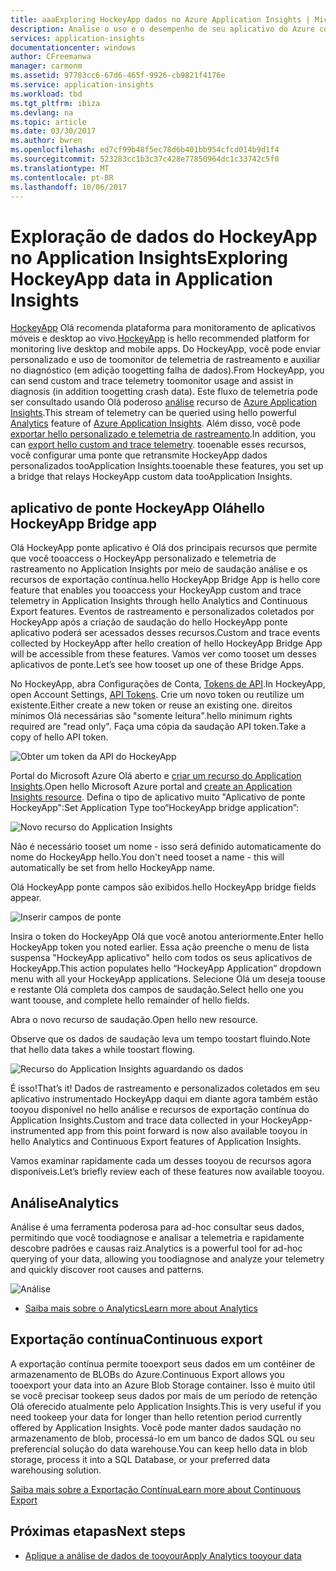 ```yaml
---
title: aaaExploring HockeyApp dados no Azure Application Insights | Microsoft Docs
description: Analise o uso e o desempenho de seu aplicativo do Azure com o Application Insights.
services: application-insights
documentationcenter: windows
author: CFreemanwa
manager: carmonm
ms.assetid: 97783cc6-67d6-465f-9926-cb9821f4176e
ms.service: application-insights
ms.workload: tbd
ms.tgt_pltfrm: ibiza
ms.devlang: na
ms.topic: article
ms.date: 03/30/2017
ms.author: bwren
ms.openlocfilehash: ed7cf99b48f5ec78d6b401bb954cfcd014b9d1f4
ms.sourcegitcommit: 523283cc1b3c37c428e77850964dc1c33742c5f0
ms.translationtype: MT
ms.contentlocale: pt-BR
ms.lasthandoff: 10/06/2017
---
```

# <a name="exploring-hockeyapp-data-in-application-insights"></a><span data-ttu-id="d6a20-103">Exploração de dados do HockeyApp no Application Insights</span><span class="sxs-lookup"><span data-stu-id="d6a20-103">Exploring HockeyApp data in Application Insights</span></span>
<span data-ttu-id="d6a20-104">[HockeyApp](https://azure.microsoft.com/services/hockeyapp/) Olá recomenda plataforma para monitoramento de aplicativos móveis e desktop ao vivo.</span><span class="sxs-lookup"><span data-stu-id="d6a20-104">[HockeyApp](https://azure.microsoft.com/services/hockeyapp/) is hello recommended platform for monitoring live desktop and mobile apps.</span></span> <span data-ttu-id="d6a20-105">Do HockeyApp, você pode enviar personalizado e uso de toomonitor de telemetria de rastreamento e auxiliar no diagnóstico (em adição toogetting falha de dados).</span><span class="sxs-lookup"><span data-stu-id="d6a20-105">From HockeyApp, you can send custom and trace telemetry toomonitor usage and assist in diagnosis (in addition toogetting crash data).</span></span> <span data-ttu-id="d6a20-106">Este fluxo de telemetria pode ser consultado usando Olá poderoso [análise](app-insights-analytics.md) recurso de [Azure Application Insights](app-insights-overview.md).</span><span class="sxs-lookup"><span data-stu-id="d6a20-106">This stream of telemetry can be queried using hello powerful [Analytics](app-insights-analytics.md) feature of [Azure Application Insights](app-insights-overview.md).</span></span> <span data-ttu-id="d6a20-107">Além disso, você pode [exportar hello personalizado e telemetria de rastreamento](app-insights-export-telemetry.md).</span><span class="sxs-lookup"><span data-stu-id="d6a20-107">In addition, you can [export hello custom and trace telemetry](app-insights-export-telemetry.md).</span></span> <span data-ttu-id="d6a20-108">tooenable esses recursos, você configurar uma ponte que retransmite HockeyApp dados personalizados tooApplication Insights.</span><span class="sxs-lookup"><span data-stu-id="d6a20-108">tooenable these features, you set up a bridge that relays HockeyApp custom data tooApplication Insights.</span></span>

## <a name="hello-hockeyapp-bridge-app"></a><span data-ttu-id="d6a20-109">aplicativo de ponte HockeyApp Olá</span><span class="sxs-lookup"><span data-stu-id="d6a20-109">hello HockeyApp Bridge app</span></span>
<span data-ttu-id="d6a20-110">Olá HockeyApp ponte aplicativo é Olá dos principais recursos que permite que você tooaccess o HockeyApp personalizado e telemetria de rastreamento no Application Insights por meio de saudação análise e os recursos de exportação contínua.</span><span class="sxs-lookup"><span data-stu-id="d6a20-110">hello HockeyApp Bridge App is hello core feature that enables you tooaccess your HockeyApp custom and trace telemetry in Application Insights through hello Analytics and Continuous Export features.</span></span> <span data-ttu-id="d6a20-111">Eventos de rastreamento e personalizados coletados por HockeyApp após a criação de saudação do hello HockeyApp ponte aplicativo poderá ser acessados desses recursos.</span><span class="sxs-lookup"><span data-stu-id="d6a20-111">Custom and trace events collected by HockeyApp after hello creation of hello HockeyApp Bridge App will be accessible from these features.</span></span> <span data-ttu-id="d6a20-112">Vamos ver como tooset um desses aplicativos de ponte.</span><span class="sxs-lookup"><span data-stu-id="d6a20-112">Let’s see how tooset up one of these Bridge Apps.</span></span>

<span data-ttu-id="d6a20-113">No HockeyApp, abra Configurações de Conta, [Tokens de API](https://rink.hockeyapp.net/manage/auth_tokens).</span><span class="sxs-lookup"><span data-stu-id="d6a20-113">In HockeyApp, open Account Settings, [API Tokens](https://rink.hockeyapp.net/manage/auth_tokens).</span></span> <span data-ttu-id="d6a20-114">Crie um novo token ou reutilize um existente.</span><span class="sxs-lookup"><span data-stu-id="d6a20-114">Either create a new token or reuse an existing one.</span></span> <span data-ttu-id="d6a20-115">direitos mínimos Olá necessárias são "somente leitura".</span><span class="sxs-lookup"><span data-stu-id="d6a20-115">hello minimum rights required are "read only".</span></span> <span data-ttu-id="d6a20-116">Faça uma cópia da saudação API token.</span><span class="sxs-lookup"><span data-stu-id="d6a20-116">Take a copy of hello API token.</span></span>

![Obter um token da API do HockeyApp](./media/app-insights-hockeyapp-bridge-app/01.png)

<span data-ttu-id="d6a20-118">Portal do Microsoft Azure Olá aberto e [criar um recurso do Application Insights](app-insights-create-new-resource.md).</span><span class="sxs-lookup"><span data-stu-id="d6a20-118">Open hello Microsoft Azure portal and [create an Application Insights resource](app-insights-create-new-resource.md).</span></span> <span data-ttu-id="d6a20-119">Defina o tipo de aplicativo muito "Aplicativo de ponte HockeyApp":</span><span class="sxs-lookup"><span data-stu-id="d6a20-119">Set Application Type too“HockeyApp bridge application”:</span></span>

![Novo recurso do Application Insights](./media/app-insights-hockeyapp-bridge-app/02.png)

<span data-ttu-id="d6a20-121">Não é necessário tooset um nome - isso será definido automaticamente do nome do HockeyApp hello.</span><span class="sxs-lookup"><span data-stu-id="d6a20-121">You don't need tooset a name - this will automatically be set from hello HockeyApp name.</span></span>

<span data-ttu-id="d6a20-122">Olá HockeyApp ponte campos são exibidos.</span><span class="sxs-lookup"><span data-stu-id="d6a20-122">hello HockeyApp bridge fields appear.</span></span> 

![Inserir campos de ponte](./media/app-insights-hockeyapp-bridge-app/03.png)

<span data-ttu-id="d6a20-124">Insira o token do HockeyApp Olá que você anotou anteriormente.</span><span class="sxs-lookup"><span data-stu-id="d6a20-124">Enter hello HockeyApp token you noted earlier.</span></span> <span data-ttu-id="d6a20-125">Essa ação preenche o menu de lista suspensa "HockeyApp aplicativo" hello com todos os seus aplicativos de HockeyApp.</span><span class="sxs-lookup"><span data-stu-id="d6a20-125">This action populates hello “HockeyApp Application” dropdown menu with all your HockeyApp applications.</span></span> <span data-ttu-id="d6a20-126">Selecione Olá um deseja toouse e restante Olá completa dos campos de saudação.</span><span class="sxs-lookup"><span data-stu-id="d6a20-126">Select hello one you want toouse, and complete hello remainder of hello fields.</span></span> 

<span data-ttu-id="d6a20-127">Abra o novo recurso de saudação.</span><span class="sxs-lookup"><span data-stu-id="d6a20-127">Open hello new resource.</span></span> 

<span data-ttu-id="d6a20-128">Observe que os dados de saudação leva um tempo toostart fluindo.</span><span class="sxs-lookup"><span data-stu-id="d6a20-128">Note that hello data takes a while toostart flowing.</span></span>

![Recurso do Application Insights aguardando os dados](./media/app-insights-hockeyapp-bridge-app/04.png)

<span data-ttu-id="d6a20-130">É isso!</span><span class="sxs-lookup"><span data-stu-id="d6a20-130">That’s it!</span></span> <span data-ttu-id="d6a20-131">Dados de rastreamento e personalizados coletados em seu aplicativo instrumentado HockeyApp daqui em diante agora também estão tooyou disponível no hello análise e recursos de exportação contínua do Application Insights.</span><span class="sxs-lookup"><span data-stu-id="d6a20-131">Custom and trace data collected in your HockeyApp-instrumented app from this point forward is now also available tooyou in hello Analytics and Continuous Export features of Application Insights.</span></span>

<span data-ttu-id="d6a20-132">Vamos examinar rapidamente cada um desses tooyou de recursos agora disponíveis.</span><span class="sxs-lookup"><span data-stu-id="d6a20-132">Let’s briefly review each of these features now available tooyou.</span></span>

## <a name="analytics"></a><span data-ttu-id="d6a20-133">Análise</span><span class="sxs-lookup"><span data-stu-id="d6a20-133">Analytics</span></span>
<span data-ttu-id="d6a20-134">Análise é uma ferramenta poderosa para ad-hoc consultar seus dados, permitindo que você toodiagnose e analisar a telemetria e rapidamente descobre padrões e causas raiz.</span><span class="sxs-lookup"><span data-stu-id="d6a20-134">Analytics is a powerful tool for ad-hoc querying of your data, allowing you toodiagnose and analyze your telemetry and quickly discover root causes and patterns.</span></span>

![Análise](./media/app-insights-hockeyapp-bridge-app/05.png)

* [<span data-ttu-id="d6a20-136">Saiba mais sobre o Analytics</span><span class="sxs-lookup"><span data-stu-id="d6a20-136">Learn more about Analytics</span></span>](app-insights-analytics-tour.md)

## <a name="continuous-export"></a><span data-ttu-id="d6a20-137">Exportação contínua</span><span class="sxs-lookup"><span data-stu-id="d6a20-137">Continuous export</span></span>
<span data-ttu-id="d6a20-138">A exportação contínua permite tooexport seus dados em um contêiner de armazenamento de BLOBs do Azure.</span><span class="sxs-lookup"><span data-stu-id="d6a20-138">Continuous Export allows you tooexport your data into an Azure Blob Storage container.</span></span> <span data-ttu-id="d6a20-139">Isso é muito útil se você precisar tookeep seus dados por mais de um período de retenção Olá oferecido atualmente pelo Application Insights.</span><span class="sxs-lookup"><span data-stu-id="d6a20-139">This is very useful if you need tookeep your data for longer than hello retention period currently offered by Application Insights.</span></span> <span data-ttu-id="d6a20-140">Você pode manter dados saudação no armazenamento de blob, processá-lo em um banco de dados SQL ou seu preferencial solução do data warehouse.</span><span class="sxs-lookup"><span data-stu-id="d6a20-140">You can keep hello data in blob storage, process it into a SQL Database, or your preferred data warehousing solution.</span></span>

[<span data-ttu-id="d6a20-141">Saiba mais sobre a Exportação Contínua</span><span class="sxs-lookup"><span data-stu-id="d6a20-141">Learn more about Continuous Export</span></span>](app-insights-export-telemetry.md)

## <a name="next-steps"></a><span data-ttu-id="d6a20-142">Próximas etapas</span><span class="sxs-lookup"><span data-stu-id="d6a20-142">Next steps</span></span>
* [<span data-ttu-id="d6a20-143">Aplique a análise de dados de tooyour</span><span class="sxs-lookup"><span data-stu-id="d6a20-143">Apply Analytics tooyour data</span></span>](app-insights-analytics-tour.md)

